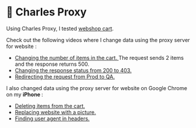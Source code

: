 # 📡 Charles Proxy 

Using Charles Proxy, I tested <a href="http://demowebshop.tricentis.com/cart"> webshop cart</a>. 

Check out the following videos where I change data using the proxy server for website : 
<ul>
<li>  <a href="https://drive.google.com/file/d/1zmDqQSixKkpAHmwiXpcd6D89MjS5pAVW/view?usp=sharing">Changing the number of items in the cart. </a>  The request sends 2 items and the response returns 500. </li> 
<li>  <a href="https://drive.google.com/file/d/1WYfWxZ2-QaHzPiSrnsKDVXvRgV-3KWzL/view?usp=sharing"> Changing the response status from 200 to 403. </a>  </li> 
<li>  <a href="https://drive.google.com/file/d/1vVN5ltc13AuKmIc1GLq6d3MU95DNy_PM/view?usp=sharing">Redirecting the request from Prod to QA.</a> </li> 
 </ul>
 
I also changed data using the proxy server for website on Google Chrome on my <b> iPhone </b>: 
<ul>
<li>  <a href="https://drive.google.com/file/d/1S19NeF-qLOSYQMX7wxq1qyJcPu_fNIea/view?usp=sharing"> Deleting items from the cart. </li> 
<li>  <a href="https://drive.google.com/file/d/1nXl74zb6BCH2O0eBsY7U1blvpYhM-qsF/view?usp=sharing"> Replacing website with a picture. </a>  </li> 
<li>  <a href="https://drive.google.com/file/d/1S2eZriA_xZCWE4Ah8kLs9OFzhFuGhO8t/view?usp=sharing"> Finding user agent in headers.</a> </li> 
 </ul>
